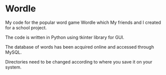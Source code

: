 # Wordle

My code for the popular word game Wordle which My friends and I created for a school project.

The code is written in Python using tkinter library for GUI.

The database of words has been acquired online and accessed through MySQL.

Directories need to be changed according to where you save it on your system.
